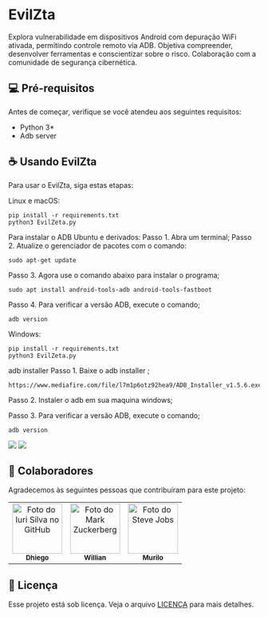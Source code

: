 # EvilZta
Explora vulnerabilidade em dispositivos Android com depuração WiFi ativada, permitindo controle remoto via ADB. Objetiva compreender, desenvolver ferramentas e conscientizar sobre o risco. Colaboração com a comunidade de segurança cibernética.





## 💻 Pré-requisitos

Antes de começar, verifique se você atendeu aos seguintes requisitos:

- Python 3*
- Adb server 


## ☕ Usando EvilZta

Para usar o EvilZta, siga estas etapas:

Linux e macOS:

```
pip install -r requirements.txt
python3 EvilZeta.py
```
Para instalar o ADB Ubuntu e derivados:
Passo 1. Abra um terminal;
Passo 2. Atualize o gerenciador de pacotes com o comando:
```
sudo apt-get update
```

Passo 3. Agora use o comando abaixo para instalar o programa;
```
sudo apt install android-tools-adb android-tools-fastboot
```

Passo 4. Para verificar a versão ADB, execute o comando;
```
adb version

```

Windows:

```
pip install -r requirements.txt
python3 EvilZeta.py
```
adb installer
Passo 1. Baixe o adb installer ;
```
https://www.mediafire.com/file/l7m1p6otz92hea9/ADB_Installer_v1.5.6.exe/file
```
Passo 2. Instaler o adb em sua maquina windows;

Passo 3. Para verificar a versão ADB, execute o comando;
```
adb version
```


<img src="https://github.com/DHGBR/EvilZta/blob/main/001.png">

<img src="https://github.com/DHGBR/EvilZta/blob/main/002.png">

## 🤝 Colaboradores

Agradecemos às seguintes pessoas que contribuíram para este projeto:

<table>
  <tr>
    <td align="center">
      <a href="https://www.linkedin.com/feed/" title="Linkedin">
        <img src="https://avatars3.githubusercontent.com/u/31936044" width="100px;" alt="Foto do Iuri Silva no GitHub"/><br>
        <sub>
          <b>Dhiego</b>
        </sub>
      </a>
    </td>
    <td align="center">
      <a href="https://github.com/Willian-2-0-0-1" title="GitHub">
        <img src="https://avatars.githubusercontent.com/u/39037497?v=4" width="100px;" alt="Foto do Mark Zuckerberg"/><br>
        <sub>
          <b>Willian</b>
        </sub>
      </a>
    </td>
    <td align="center">
      <a href="#" title="#">
        <img src="https://wallpapercave.com/wp/wp5936399.jpg" width="100px;" alt="Foto do Steve Jobs"/><br>
        <sub>
          <b>Murilo</b>
        </sub>
      </a>
    </td>
  </tr>
</table>

<!-- ## 😄 Seja um dos contribuidores

Quer fazer parte desse projeto? Clique [AQUI](CONTRIBUTING.md) e leia como contribuir. -->

## 📝 Licença

Esse projeto está sob licença. Veja o arquivo [LICENÇA](LICENSE.md) para mais detalhes.